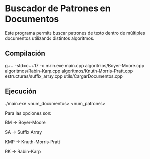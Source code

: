 # Buscador de Patrones en Documentos

Este programa permite buscar patrones de texto dentro de múltiples documentos utilizando distintos algoritmos.

## Compilación
g++ -std=c++17 -o main.exe main.cpp algoritmos/Boyer-Moore.cpp algoritmos/Rabin-Karp.cpp algoritmos/Knuth-Morris-Pratt.cpp estructuras/suffix_array.cpp utils/CargarDocumentos.cpp

## Ejecución
./main.exe <num_documentos> <num_patrones> <algoritmo>

Para <algoritmo> las opciones son:

BM → Boyer-Moore

SA → Suffix Array

KMP → Knuth-Morris-Pratt

RK → Rabin-Karp
